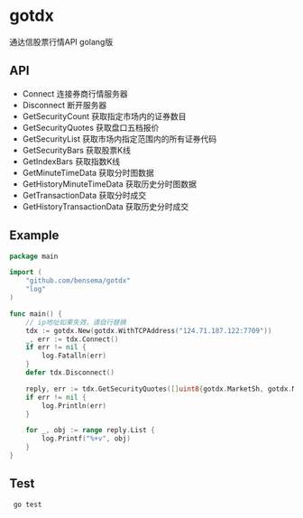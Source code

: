 # gotdx
通达信股票行情API golang版


## API
- Connect 连接券商行情服务器
- Disconnect 断开服务器
- GetSecurityCount 获取指定市场内的证券数目
- GetSecurityQuotes 获取盘口五档报价
- GetSecurityList 获取市场内指定范围内的所有证券代码
- GetSecurityBars 获取股票K线
- GetIndexBars 获取指数K线
- GetMinuteTimeData 获取分时图数据
- GetHistoryMinuteTimeData 获取历史分时图数据
- GetTransactionData 获取分时成交
- GetHistoryTransactionData 获取历史分时成交


## Example
```go
package main

import (
	"github.com/bensema/gotdx"
	"log"
)

func main() {
	// ip地址如果失效，请自行替换
	tdx := gotdx.New(gotdx.WithTCPAddress("124.71.187.122:7709"))
	_, err := tdx.Connect()
	if err != nil {
		log.Fatalln(err)
	}
	defer tdx.Disconnect()

	reply, err := tdx.GetSecurityQuotes([]uint8{gotdx.MarketSh, gotdx.MarketSz}, []string{"000001", "600008"})
	if err != nil {
		log.Println(err)
	}

	for _, obj := range reply.List {
		log.Printf("%+v", obj)
	}
}


```


## Test
```bash
 go test
```